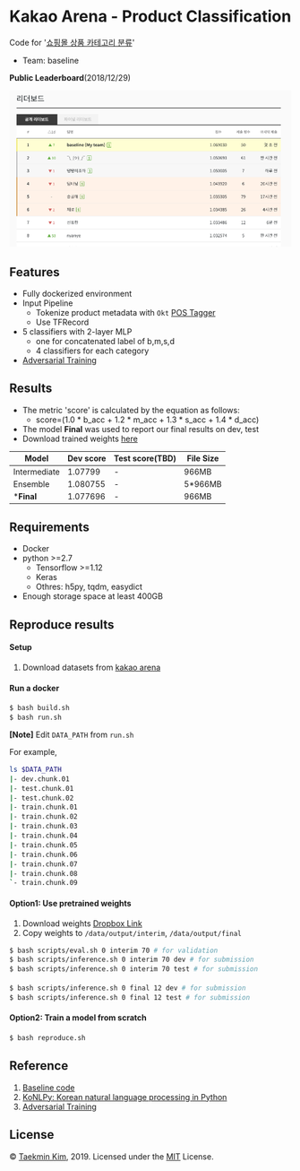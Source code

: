 # Kakao Arena - Product Classification

Code for '[쇼핑몰 상품 카테고리 분류](https://arena.kakao.com/c/1)'

* Team: baseIine



**Public Leaderboard**(2018/12/29)

![public leaderboard](./docs/20181229-public-leaderboard.png)



## Features

* Fully dockerized environment
* Input Pipeline
  * Tokenize product metadata with `Okt` [POS Tagger](http://konlpy.org/en/latest/api/konlpy.tag/#okt-class)
  * Use TFRecord
* 5 classifiers with 2-layer MLP
  * one for concatenated label of b,m,s,d
  * 4 classifiers for each category
* [Adversarial Training](https://github.com/tensorflow/models/tree/master/research/adversarial_text)



## Results

* The metric 'score' is calculated by the equation as follows:
  * score=(1.0 * b_acc + 1.2 * m_acc + 1.3 * s_acc + 1.4 * d_acc)
* The model **Final** was used to report our final results on dev, test
* Download trained weights [here](https://www.dropbox.com/sh/lgunvkfkij9xbse/AADUayUTY0xE4029Pumn1HKDa?dl=0)

| Model    | Dev score | Test score(TBD) | File Size |
| -------- | --------- | --------------- | --------- |
| Intermediate   | 1.07799 | -               | 966MB |
| Ensemble | 1.080755 | -               | 5*966MB |
| ***Final** | 1.077696 | -               | 966MB |



## Requirements

* Docker
* python >=2.7
  * Tensorflow >=1.12
  * Keras
  * Othres: h5py, tqdm, easydict
* Enough storage space at least 400GB



## Reproduce results

#### Setup

1. Download datasets from [kakao arena](https://arena.kakao.com/c/1/data)



#### Run a docker

```bash
$ bash build.sh
$ bash run.sh
```

**[Note]** Edit `DATA_PATH` from `run.sh`

For example,
```bash
ls $DATA_PATH
|- dev.chunk.01
|- test.chunk.01
|- test.chunk.02
|- train.chunk.01
|- train.chunk.02
|- train.chunk.03
|- train.chunk.04
|- train.chunk.05
|- train.chunk.06
|- train.chunk.07
|- train.chunk.08
`- train.chunk.09
```



#### Option1: Use pretrained weights

1. Download weights [Dropbox Link](https://www.dropbox.com/sh/lgunvkfkij9xbse/AADUayUTY0xE4029Pumn1HKDa?dl=0)
2. Copy weights to `/data/output/interim`, `/data/output/final`

```bash
$ bash scripts/eval.sh 0 interim 70 # for validation
$ bash scripts/inference.sh 0 interim 70 dev # for submission
$ bash scripts/inference.sh 0 interim 70 test # for submission

$ bash scripts/inference.sh 0 final 12 dev # for submission
$ bash scripts/inference.sh 0 final 12 test # for submission
```



#### Option2: Train a model from scratch

```bash
$ bash reproduce.sh
```

#### 

## Reference

1. [Baseline code](https://github.com/kakao-arena/shopping-classification)
2. [KoNLPy: Korean natural language processing in Python](http://konlpy.org/en/latest)
3. [Adversarial Training](https://github.com/tensorflow/models/tree/master/research/adversarial_text)



## License

© [Taekmin Kim](https://www.linkedin.com/in/taekminkim/), 2019. Licensed under the [MIT](LICENSE) License.
